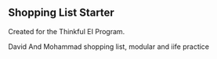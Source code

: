 ## Shopping List Starter

Created for the Thinkful EI Program.

David And Mohammad shopping list, modular and iife practice
